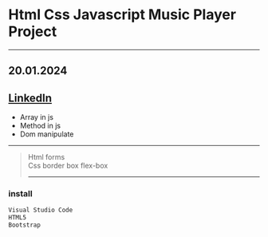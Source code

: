 # Html Css Javascript Music Player Project
---
## 20.01.2024
[LinkedIn](https://www.linkedin.com/in/merve-art%C4%B1ran-2b6a68119/)
---
- Array in js
- Method in js
- Dom manipulate
---
> Html forms <br/>
> Css border box flex-box
>
> ---
### install
``` sh
Visual Studio Code
HTML5
Bootstrap
```
